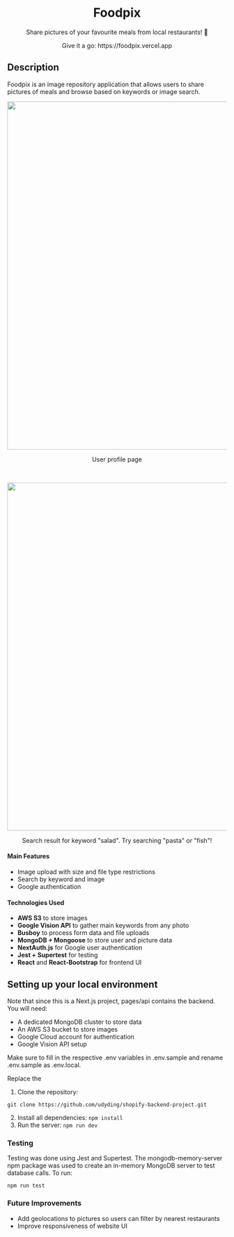 <h1 align="center">Foodpix</h1>
<p align="center">Share pictures of your favourite meals from local restaurants! 🍣</p>
<p align="center">Give it a go: https://foodpix.vercel.app</p>

## Description
Foodpix is an image repository application that allows users to share pictures of meals and browse based on keywords or image search. 

<p align="center"><img width="800" src="https://user-images.githubusercontent.com/64325829/134277445-25d97d7c-b526-4502-b3be-ac04c8f8cbb9.png"></img>
<p align="center">User profile page</p></p>
<br />
<p align="center"><img width="800" src="https://user-images.githubusercontent.com/64325829/134290616-48e449e8-251a-4862-8c57-c6de7f894f57.png"></img>
<p align="center">Search result for keyword "salad". Try searching "pasta" or "fish"!</p></p>

#### Main Features
* Image upload with size and file type restrictions
* Search by keyword and image
* Google authentication

#### Technologies Used
* **AWS S3** to store images
* **Google Vision API** to gather main keywords from any photo
* **Busboy** to process form data and file uploads
* **MongoDB + Mongoose** to store user and picture data
* **NextAuth.js** for Google user authentication
* **Jest + Supertest** for testing
* **React** and **React-Bootstrap** for frontend UI

## Setting up your local environment
Note that since this is a Next.js project, pages/api contains the backend. You will need:
* A dedicated MongoDB cluster to store data
* An AWS S3 bucket to store images
* Google Cloud account for authentication
* Google Vision API setup

Make sure to fill in the respective .env variables in .env.sample and rename .env.sample as .env.local.

Replace the 

1. Clone the repository:
```
git clone https://github.com/udyding/shopify-backend-project.git
```
2. Install all dependencies:
```npm install```
3. Run the server:
```npm run dev```

### Testing
Testing was done using Jest and Supertest. The mongodb-memory-server npm package was used to create an in-memory MongoDB server to test database calls. To run:
```
npm run test
```

### Future Improvements
* Add geolocations to pictures so users can filter by nearest restaurants
* Improve responsiveness of website UI



